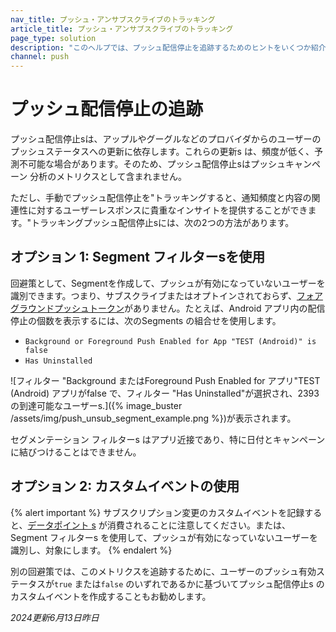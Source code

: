 ```yaml
---
nav_title: プッシュ・アンサブスクライブのトラッキング
article_title: プッシュ・アンサブスクライブのトラッキング
page_type: solution
description: "このヘルプでは、プッシュ配信停止を追跡するためのヒントをいくつか紹介します。"
channel: push
---
```


# プッシュ配信停止の追跡

プッシュ配信停止sは、アップルやグーグルなどのプロバイダからのユーザーのプッシュステータスへの更新に依存します。これらの更新s は、頻度が低く、予測不可能な場合があります。そのため、プッシュ配信停止sはプッシュキャンペーン 分析のメトリクスとして含まれません。 

ただし、手動でプッシュ配信停止を"トラッキングすると、通知頻度と内容の関連性に対するユーザーレスポンスに貴重なインサイトを提供することができます。"トラッキングプッシュ配信停止sには、次の2つの方法があります。

## オプション 1: Segment フィルターsを使用

回避策として、Segmentを作成して、プッシュが有効になっていないユーザーを識別できます。つまり、サブスクライブまたはオプトインされておらず、[フォアグラウンドプッシュトークン]({{site.baseurl}}/user_guide/message_building_by_channel/push/push_registration/#push-tokens)がありません。たとえば、Android アプリ内の配信停止の個数を表示するには、次のSegments の組合せを使用します。 

- `Background or Foreground Push Enabled for App "TEST (Android)" is false`
- `Has Uninstalled`

![フィルター "Background またはForeground Push Enabled for アプリ"TEST (Android) アプリがfalse で、フィルター "Has Uninstalled"が選択され、2393 の到達可能なユーザーs.]({% image_buster /assets/img/push_unsub_segment_example.png %})が表示されます。

セグメンテーション フィルターs はアプリ近接であり、特に日付とキャンペーンに結びつけることはできません。

## オプション 2: カスタムイベントの使用

{% alert important %}
サブスクリプション変更のカスタムイベントを記録すると、[データポイント s]({{site.baseurl}}/user_guide/data_and_analytics/data_points#consumption-count) が消費されることに注意してください。または、Segment フィルターs を使用して、プッシュが有効になっていないユーザーを識別し、対象にします。
{% endalert %}

別の回避策では、このメトリクスを追跡するために、ユーザーのプッシュ有効ステータスが`true` または`false` のいずれであるかに基づいてプッシュ配信停止s のカスタムイベントを作成することもお勧めします。

_2024更新6月13日昨日_
